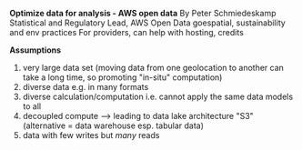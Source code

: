 **Optimize data for analysis - AWS open data**
By Peter Schmiedeskamp Statistical and Regulatory Lead, AWS Open Data
goespatial, sustainability and env practices
For providers, can help with hosting, credits

**Assumptions**
1. very large data set (moving data from one geolocation to another can take a long time, so promoting "in-situ" computation)
2. diverse data e.g. in many formats 
3. diverse calculation/computation i.e. cannot apply the same data models to all
4. decoupled compute --> leading to data lake architecture "S3" (alternative = data warehouse esp. tabular data)
5. data with few writes but *many* reads